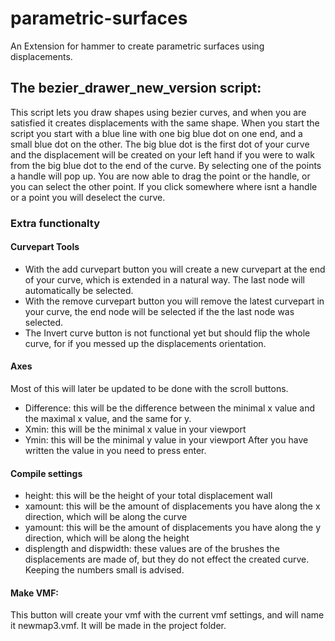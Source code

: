 # parametric-surfaces
An Extension for hammer to create parametric surfaces using displacements.

## The bezier_drawer_new_version script:
This script lets you draw shapes using bezier curves, and when you are satisfied it creates displacements with the same shape.
When you start the script you start with a blue line with one big blue dot on one end, and a small blue dot on the other. The big blue dot is the first dot of your curve and the displacement will be created on your left hand if you were to walk from the big blue dot to the end of the curve. By selecting one of the points a handle will pop up. You are now able to drag the point or the handle, or you can select the other point. If you click somewhere where isnt a handle or a point you will deselect the curve.

### Extra functionalty
#### Curvepart Tools
* With the add curvepart button you will create a new curvepart at the end of your curve, which is extended in a natural way. The last node will automatically be selected.
* With the remove curvepart button you will remove the latest curvepart in your curve, the end node will be selected if the the last node was selected.
* The Invert curve button is not functional yet but should flip the whole curve, for if you messed up the displacements orientation.

#### Axes
Most of this will later be updated to be done with the scroll buttons.
* Difference: this will be the difference between the minimal x value and the maximal x value, and the same for y.
* Xmin: this will be the minimal x value in your viewport
* Ymin:  this will be the minimal y value in your viewport
After you have written the value in you need to press enter.

#### Compile settings
* height: this will be the height of your total displacement wall
* xamount: this will be the amount of displacements you have along the x direction, which will be along the curve
* yamount: this will be the amount of displacements you have along the y direction, which will be along the height
* displength and dispwidth: these values are of the brushes the displacements are made of, but they do not effect the created curve. Keeping the numbers small is advised.

#### Make VMF:
This button will create your vmf with the current vmf settings, and will name it newmap3.vmf. It will be made in the project folder.
